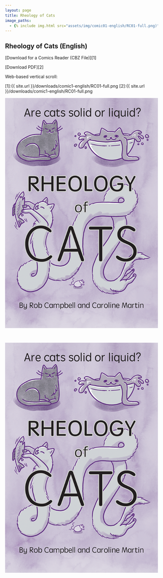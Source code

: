 ```yaml
---
layout: page
title: Rheology of Cats 
image_paths:
  - {% include img.html src="assets/img/comic01-english/RC01-full.png)" alt="front cover" %}
---
```

<head>
  <meta charset="UTF-8">
  <meta name="viewport" content="width=device-width, initial-scale=1.0">
  <style>
    img {
      max-width: 100%;
      height: auto;
    }
  </style>
</head>

<div class="content">
  <div class="col-lg-12 text-center">
	<h2 class="section-heading text-uppercase">Rheology of Cats (English)</h2>
  </div>


  [Download for a Comics Reader (CBZ File)][1]

  [Download PDF][2]

  Web-based vertical scroll:


  [1]:{{ site.url }}/downloads/comic1-english/RC01-full.png
  [2]:{{ site.url }}/downloads/comic1-english/RC01-full.png


  <div class="image-column">
    <img src="assets/img/comic01/comic01-english/RC01-full.png"
       alt="Front Cover"
       class="centered-image" />
  </div>

  <br> <!-- Add a <br> tag for spacing -->

  <div class="image-column">
    <img src="assets/img/comic01/comic01-english/RC01-full.png"
       alt="Front Cover"
       class="centered-image" />
  </div>

</div>
